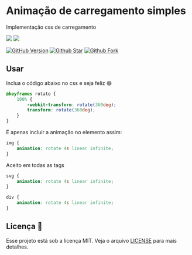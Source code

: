 <h1>Animação de carregamento simples</h1>

Implementação css de carregamento

<div>
  <img src="https://img.shields.io/badge/HTML-239120?style=for-the-badge&logo=html5&logoColor=white"/>
  <img src="https://img.shields.io/badge/CSS3-1572B6?style=for-the-badge&logo=css3&logoColor=white"/>
</div>

[![GitHub Version](https://img.shields.io/github/release/pommering/animation-load?style=for-the-badge)](https://github.com/animate-css/animate.css/releases)
[![Github Star](https://img.shields.io/github/stars/pommering/animation-load?style=for-the-badge)](https://github.com/animate-css/animate.css/stargazers)
[![Github Fork](https://img.shields.io/github/forks/pommering/animation-load?style=for-the-badge)](https://github.com/animate-css/animate.css/network/members)

## Usar
Inclua o código abaixo no css e seja feliz 😄

```css
@keyframes rotate { 
    100% {
        -webkit-transform: rotate(360deg);
        transform: rotate(360deg);
    }
}
```

É apenas incluir a animação no elemento assim:

```css
img {
    animation: rotate 4s linear infinite;
}
```
Aceito em todas as tags

```css
svg {
    animation: rotate 4s linear infinite;
}

div {
    animation: rotate 4s linear infinite;
}
```

## Licença 📃

Esse projeto está sob a licença MIT. Veja o arquivo [LICENSE](LICENSE) para mais detalhes.
